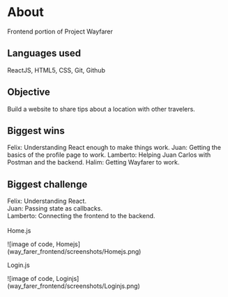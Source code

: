 # About
Frontend portion of Project Wayfarer

## Languages used

ReactJS, HTML5, CSS, Git, Github

## Objective

Build a website to share tips about a location with other travelers.

## Biggest wins

Felix: Understanding React enough to make things work.
Juan: Getting the basics of the profile page to work.
Lamberto: Helping Juan Carlos with Postman and the backend.
Halim: Getting Wayfarer to work.

## Biggest challenge

Felix: Understanding React.<br>
Juan: Passing state as callbacks.<br>
Lamberto: Connecting the frontend to the backend.<br>
<br> 
Home.js

![image of code, Homejs]<br>
(way_farer_frontend/screenshots/Homejs.png)<br>

Login.js
        
![image of code, Loginjs]<br>
(way_farer_frontend/screenshots/Loginjs.png)

